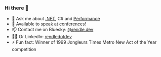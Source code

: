 ### Hi there 👋

<!--
**markrendle/markrendle** is a ✨ _special_ ✨ repository because its `README.md` (this file) appears on your GitHub profile.
-->

- 💬 Ask me about [.NET](https://dot.net/), C# and [Performance](https://ndcoslo.com/workshops/high-performance-net-development/96aff011aea4)
- 📛 Available to [speak at conferences](https://rendle.dev/talks/)!
- 📫 Contact me on Bluesky: [@rendle.dev](https://bsky.app/profile/rendle.dev)
- 👨‍💼 Or LinkedIn: [rendledotdev](https://www.linkedin.com/in/rendledotdev/)
- ⚡ Fun fact: Winner of 1999 Jongleurs Times Metro New Act of the Year competition
